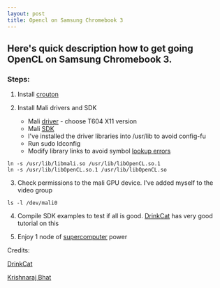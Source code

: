 ```yaml
---
layout: post
title: Opencl on Samsung Chromebook 3
---
```


Here's quick description how to get going OpenCL on Samsung Chromebook 3.
-----

### Steps:

1. Install [crouton](https://github.com/dnschneid/crouton)

2. Install Mali drivers and SDK
    * Mali [driver](http://malideveloper.arm.com/develop-for-mali/drivers/mali-t6xx-gpu-user-space-drivers/http://malideveloper.arm.com/develop-for-mali/drivers/mali-t6xx-gpu-user-space-drivers/) - choose T604 X11 version 
    * Mali [SDK](http://malideveloper.arm.com/develop-for-mali/sdk/mali-opencl-sdk/)
    * I've installed the driver libraries into /usr/lib to avoid config-fu
    * Run sudo ldconfig
    * Modify library links to avoid symbol [lookup errors](http://krblogs.com/post/65347946766/mali-drivers-on-chromebook)

```
ln -s /usr/lib/libmali.so /usr/lib/libOpenCL.so.1  
ln -s /usr/lib/libOpenCL.so.1 /usr/lib/libOpenCL.so
```

3. Check permissions to the mali GPU device. I've added myself to the video group  
```
ls -l /dev/mali0
```

4. Compile SDK examples to test if all is good.  [DrinkCat](http://drinkcat.blogspot.com/2013/11/opencl-on-samsung-chromebook-arm-under.html)
 has very good tutorial on this

5. Enjoy 1 node of [supercomputer](http://www.xbitlabs.com/news/other/display/20121119221057_Barcelona_Supercomputing_Center_Selects_Samsung_Exynos_Processor_for_Supercomputer.html) power

Credits:

[DrinkCat](http://drinkcat.blogspot.com/2013/11/opencl-on-samsung-chromebook-arm-under.html)

[Krishnaraj Bhat](http://krblogs.com/post/65347946766/mali-drivers-on-chromebook)

